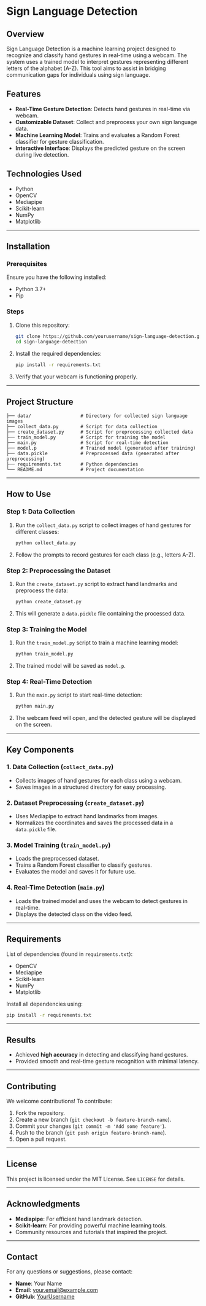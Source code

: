 # Sign Language Detection

## Overview
Sign Language Detection is a machine learning project designed to recognize and classify hand gestures in real-time using a webcam. The system uses a trained model to interpret gestures representing different letters of the alphabet (A-Z). This tool aims to assist in bridging communication gaps for individuals using sign language.

## Features
- **Real-Time Gesture Detection**: Detects hand gestures in real-time via webcam.
- **Customizable Dataset**: Collect and preprocess your own sign language data.
- **Machine Learning Model**: Trains and evaluates a Random Forest classifier for gesture classification.
- **Interactive Interface**: Displays the predicted gesture on the screen during live detection.

## Technologies Used
- Python
- OpenCV
- Mediapipe
- Scikit-learn
- NumPy
- Matplotlib

---

## Installation

### Prerequisites
Ensure you have the following installed:
- Python 3.7+
- Pip

### Steps
1. Clone this repository:
   ```bash
   git clone https://github.com/yourusername/sign-language-detection.git
   cd sign-language-detection
   ```
2. Install the required dependencies:
   ```bash
   pip install -r requirements.txt
   ```
3. Verify that your webcam is functioning properly.

---

## Project Structure
```plaintext
├── data/                  # Directory for collected sign language images
├── collect_data.py        # Script for data collection
├── create_dataset.py      # Script for preprocessing collected data
├── train_model.py         # Script for training the model
├── main.py                # Script for real-time detection
├── model.p                # Trained model (generated after training)
├── data.pickle            # Preprocessed data (generated after preprocessing)
├── requirements.txt       # Python dependencies
└── README.md              # Project documentation
```

---

## How to Use

### Step 1: Data Collection
1. Run the `collect_data.py` script to collect images of hand gestures for different classes:
   ```bash
   python collect_data.py
   ```
2. Follow the prompts to record gestures for each class (e.g., letters A-Z).

### Step 2: Preprocessing the Dataset
1. Run the `create_dataset.py` script to extract hand landmarks and preprocess the data:
   ```bash
   python create_dataset.py
   ```
2. This will generate a `data.pickle` file containing the processed data.

### Step 3: Training the Model
1. Run the `train_model.py` script to train a machine learning model:
   ```bash
   python train_model.py
   ```
2. The trained model will be saved as `model.p`.

### Step 4: Real-Time Detection
1. Run the `main.py` script to start real-time detection:
   ```bash
   python main.py
   ```
2. The webcam feed will open, and the detected gesture will be displayed on the screen.

---

## Key Components

### 1. Data Collection (`collect_data.py`)
- Collects images of hand gestures for each class using a webcam.
- Saves images in a structured directory for easy processing.

### 2. Dataset Preprocessing (`create_dataset.py`)
- Uses Mediapipe to extract hand landmarks from images.
- Normalizes the coordinates and saves the processed data in a `data.pickle` file.

### 3. Model Training (`train_model.py`)
- Loads the preprocessed dataset.
- Trains a Random Forest classifier to classify gestures.
- Evaluates the model and saves it for future use.

### 4. Real-Time Detection (`main.py`)
- Loads the trained model and uses the webcam to detect gestures in real-time.
- Displays the detected class on the video feed.

---

## Requirements

List of dependencies (found in `requirements.txt`):
- OpenCV
- Mediapipe
- Scikit-learn
- NumPy
- Matplotlib

Install all dependencies using:
```bash
pip install -r requirements.txt
```

---

## Results
- Achieved **high accuracy** in detecting and classifying hand gestures.
- Provided smooth and real-time gesture recognition with minimal latency.

---

## Contributing
We welcome contributions! To contribute:
1. Fork the repository.
2. Create a new branch (`git checkout -b feature-branch-name`).
3. Commit your changes (`git commit -m 'Add some feature'`).
4. Push to the branch (`git push origin feature-branch-name`).
5. Open a pull request.

---

## License
This project is licensed under the MIT License. See `LICENSE` for details.

---

## Acknowledgments
- **Mediapipe**: For efficient hand landmark detection.
- **Scikit-learn**: For providing powerful machine learning tools.
- Community resources and tutorials that inspired the project.

---

## Contact
For any questions or suggestions, please contact:
- **Name**: Your Name
- **Email**: your.email@example.com
- **GitHub**: [YourUsername](https://github.com/yourusername)

